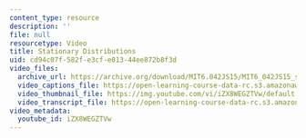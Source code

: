 ```yaml
---
content_type: resource
description: ''
file: null
resourcetype: Video
title: Stationary Distributions
uid: cd94c07f-582f-e3cf-e013-44ee872b8f3d
video_files:
  archive_url: https://archive.org/download/MIT6.042JS15/MIT6_042JS15_stable_distribution_ipod.mp4
  video_captions_file: https://open-learning-course-data-rc.s3.amazonaws.com/6-042j-mathematics-for-computer-science-spring-2015/4749a6f6dd24596e8793906e1ca3473e_iZX8WEGZTVw.vtt
  video_thumbnail_file: https://img.youtube.com/vi/iZX8WEGZTVw/default.jpg
  video_transcript_file: https://open-learning-course-data-rc.s3.amazonaws.com/6-042j-mathematics-for-computer-science-spring-2015/269a2925f6182e36badeff0ec6c2548a_iZX8WEGZTVw.pdf
video_metadata:
  youtube_id: iZX8WEGZTVw
---
```

